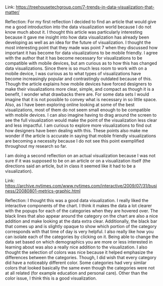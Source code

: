 Link: 
https://treehousetechgroup.com/7-trends-in-data-visualization-that-matter/

Reflection: 
For my first reflection I decided to find an article that would give me a good introduction into the data visualization
world because I do not know much about it. I thought this article was particularly interesting because it gave me 
insight into how data visualization has already been developing as well as an idea for the future of visualization. I 
thought the most interesting point that they made was point 7 when they discussed how important it has become for data 
visualizations to be mobile friendly. I agree with the author that it has become necessary for visualizations to be 
compatible with mobile devices, but am curious as to how this has changed data visualizations. Since there is so much 
less room to work with on a mobile device, I was curious as to what types of visualizations have become increasingly 
popular and contrastingly outdated because of this. Though the article explains how mobile devices have forced designers
to make their visualizations more clear, simple, and compact as though it is a benefit, I wonder what drawbacks there 
are. For some data sets I would imagine that it is not possible to convey what is necessary in so little space. Also, as
I have been exploring online looking at some of the best visualizations, most of them do not seem small enough to be 
compatible with mobile devices. I can also imagine having to drag around the screen to see the full visualization would
make the point of the visualization less clear and less impactful. I am curious to explore more visualizations to find 
out how designers have been dealing with this. These points also make me wonder if the article is accurate in saying
that mobile friendly visualizations are becoming a necessity because I do not see this point exemplified throughout my
research so far. 

I am doing a second reflection on an actual visualization because I was not sure if it was supposed to be on an article
or on a visualization itself (the directions said an article, but in class it seemed like it had to be a visualization).

Link:
https://archive.nytimes.com/www.nytimes.com/interactive/2009/07/31/business/20080801-metrics-graphic.html

Reflection: 
I thought this was a good data visualization. I really liked the interactive components of the chart. I think it makes 
the data a lot clearer with the popups for each of the categories when they are hovered over. The black lines that also
appear around the category on the chart are also a nice addition and make looking at the data extra clear. Additionally,
the black bar that comes up and is slightly opaque to show which portion of the category corresponds with that time of 
day is very helpful. I also really like how you can isolate each of the categories by clicking on it. Being able to 
change the data set based on which demographics you are more or less interested in learning about was also a really nice 
addition to the visualization. I also thought the selection of colors was nice because it helped emphasize the 
differences between the categories. Though, I did wish that every category did have a noticeably different color. Some 
categories had very similar colors that looked basically the same even though the categories were not at all related 
(for example education and personal care). Other than the color issue, I think this is a good visualization. 


